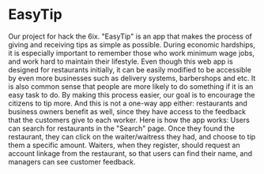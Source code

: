 # EasyTip
Our project for hack the 6ix. "EasyTip" is an app that makes the process of giving and receiving tips as simple as possible. During economic hardships, it is especially important to remember those who work minimum wage jobs, and work hard to maintain their lifestyle. Even though this web app is designed for restaurants initially, it can be easily modified to be accessible by even more businesses such as delivery systems, barbershops and etc. It is also common sense that people are more likely to do something if it is an easy task to do. By making this process easier, our goal is to encourage the citizens to tip more. And this is not a one-way app either: restaurants and business owners benefit as well, since they have access to the feedback that the customers give to each worker. Here is how the app works: Users can search for restaurants in the "Search" page. Once they found the restaurant, they can click on the waiter/waitress they had, and choose to tip them a specific amount. Waiters, when they register, should request an account linkage from the restaurant, so that users can find their name, and managers can see customer feedback.


